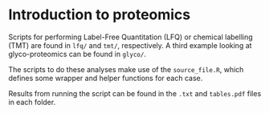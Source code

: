 # Introduction to proteomics

Scripts for performing Label-Free Quantitation (LFQ) or chemical labelling (TMT) are found in `lfq/` and `tmt/`, respectively.
A third example looking at glyco-proteomics can be found in `glyco/`.

The scripts to do these analyses make use of the `source_file.R`, which defines some wrapper and helper functions for each case.

Results from running the script can be found in the `.txt` and `tables.pdf` files in each folder.
